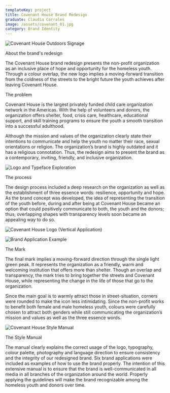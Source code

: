 ```yaml
---
templateKey: project
title: Covenant House Brand Redesign
graduate: Claudia Corrales
image: /assets/covenant_01.jpg
category: Brand Identity
---
```

![Covenant House Outdoors Signage ](/assets/covenant_04.jpg)

About the brand's redesign

The Covenant House brand redesign presents the non-profit organization as an inclusive place of hope and opportunity for the homeless youth. Through a colour overlap, the new logo implies a moving-forward transition from the coldness of the streets to the bright future the youth achieves after leaving Covenant House.

The problem

Covenant House is the largest privately funded child care organization network in the Americas. With the help of volunteers and donors, the organization offers shelter, food, crisis care, healthcare, educational support, and skill training programs to ensure the youth a smooth transition into a successful adulthood. 

Although the mission and values of the organization clearly state their intentions to communicate and help the youth no matter their race, sexual orientations or religion. The organization’s brand is highly outdated and it has a religious connotation. Thus, the redesign aims to present the brand as a contemporary, inviting, friendly, and inclusive organization.

![Logo and Typeface Exploration](/assets/covenant_02.jpg)

The process

The design process included a deep research on the organization as well as the establishment of three essence words: resilience, opportunity and hope. As the brand concept was developed, the idea of representing the transition of the youth before, during and after being at Covenant House became an option that could positively communicate to both, the youth and the donors; thus, overlapping shapes with transparency levels soon became an appealing way to do so. 

![Covenant House Logo (Vertical Application)](/assets/covenant_01.jpg)

![Brand Application Example](/assets/covenant_03.jpg)

The Mark

The final mark implies a moving-forward direction through the single light green peak. It represents the organization as a friendly, warm and welcoming institution that offers more than shelter. Though an overlap and transparency, the mark tries to bring together the streets and Covenant House, while representing the change in the life of those that go to the organization. 

Since the main goal is to warmly attract those in street-situation, corners were rounded to make the icon less intimidating. Since the non-profit works to benefit both female and male homeless youth, colours were carefully chosen to attract both genders while still communicating the organization’s mission and values as well as the three essence words.

![Covenant House Style Manual ](/assets/covenant_05.jpg)

The Style Manual

The manual clearly explains the correct usage of the logo, typography, colour palette, photography and language direction to ensure consistency and the integrity of our redesigned brand. Six brand applications were included as examples of how to use the brand properly. The intention of this extensive manual is to ensure that the brand is well-communicated in all media in all branches of the organization around the world. Properly applying the guidelines will make the brand recognizable among the homeless youth and donors over time.
